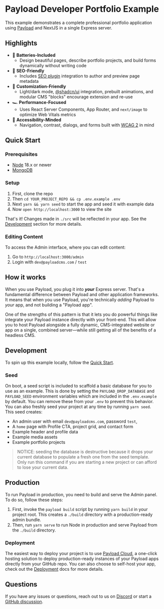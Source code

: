 # Payload Developer Portfolio Example

This example demonstrates a complete professional portfolio application using [Payload](https://github.com/payloadcms/payload) and NextJS in a single Express server. 

## Highlights

- 💪 **Batteries-Included** 
  - Design beautiful pages, describe portfolio projects, and build forms dynamically without writing code
- 🔎 **SEO-Friendly** 
  - Includes [SEO plugin](https://github.com/payloadcms/plugin-seo) integration to author and preview page metadata
- 🪭 **Customization-Friendly** 
  - Light/dark mode, [@shadcn/ui](https://ui.shadcn.com/) integration, prebuilt animations, and modular CMS "blocks" encourage extension and re-use
- 🏎️ **Performance-Focused** 
  - Uses React Server Components, App Router, and `next/image` to optimize Web Vitals metrics
- 🦯 **Accessibility-Minded** 
  - Navigation, contrast, dialogs, and forms built with [WCAG 2](https://www.w3.org/WAI/standards-guidelines/wcag/) in mind

## Quick Start

### Prerequisites

- [Node](https://nodejs.org/en) 18.x or newer
- [MongoDB](https://www.mongodb.com/try/download/community)

### Setup

1. First, clone the repo
1. Then `cd YOUR_PROJECT_REPO && cp .env.example .env`
1. Next `yarn && yarn seed` to start the app and seed it with example data
1. Now `open http://localhost:3000` to view the site 

That's it! Changes made in `./src` will be reflected in your app. See the [Development](#development) section for more details.

### Editing Content

To access the Admin interface, where you can edit content:

1. Go to `http://localhost:3000/admin` 
1. Login with `dev@payloadcms.com` / `test`

## How it works

When you use Payload, you plug it into _**your**_ Express server. That's a fundamental difference between Payload and other application frameworks. It means that when you use Payload, you're technically _adding_ Payload to _your_ app, and not building a "Payload app".

One of the strengths of this pattern is that it lets you do powerful things like integrate your Payload instance directly with your front-end. This will allow you to host Payload alongside a fully dynamic, CMS-integrated website or app on a single, combined server—while still getting all of the benefits of a headless CMS.

## Development

To spin up this example locally, follow the [Quick Start](#quick-start).

### Seed

On boot, a seed script is included to scaffold a basic database for you to use as an example. This is done by setting the `PAYLOAD_DROP_DATABASE` and `PAYLOAD_SEED` environment variables which are included in the `.env.example` by default. You can remove these from your `.env` to prevent this behavior. You can also freshly seed your project at any time by running `yarn seed`. This seed creates:

- An admin user with email `dev@payloadcms.com`, password `test`, 
- A `home` page with Profile CTA, project grid, and contact form
- Example header and profile data
- Example media assets
- Example portfolio projects

> NOTICE: seeding the database is destructive because it drops your current database to populate a fresh one from the seed template. Only run this command if you are starting a new project or can afford to lose your current data.

## Production

To run Payload in production, you need to build and serve the Admin panel. To do so, follow these steps:

1. First, invoke the `payload build` script by running `yarn build` in your project root. This creates a `./build` directory with a production-ready admin bundle.
1. Then, run `yarn serve` to run Node in production and serve Payload from the `./build` directory.

### Deployment

The easiest way to deploy your project is to use [Payload Cloud](https://payloadcms.com/new/import), a one-click hosting solution to deploy production-ready instances of your Payload apps directly from your GitHub repo. You can also choose to self-host your app, check out the [Deployment](https://payloadcms.com/docs/production/deployment) docs for more details.

## Questions

If you have any issues or questions, reach out to us on [Discord](https://discord.com/invite/payload) or start a [GitHub discussion](https://github.com/payloadcms/payload/discussions).
